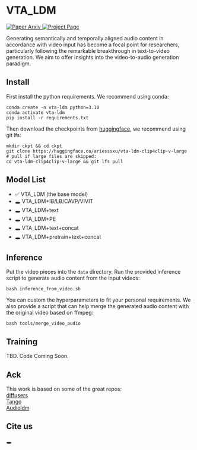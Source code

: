 # VTA_LDM
<a href='https://arxiv.org/abs/2406.04350'>
  <img src='https://img.shields.io/badge/Paper-Arxiv-green?style=plastic&logo=arXiv&logoColor=green' alt='Paper Arxiv'>
</a>
<a href='https://sites.google.com/view/vta-ldm/home'>
  <img src='https://img.shields.io/badge/Project-Page-blue?style=plastic&logo=Google%20chrome&logoColor=blue' alt='Project Page'>
</a>  

Generating semantically and temporally aligned audio content in accordance with video input has become a focal point for researchers, particularly following the remarkable breakthrough in text-to-video generation. We aim to offer insights into the video-to-audio generation paradigm.

## Install
First install the python requirements. We recommend using conda:

```
conda create -n vta-ldm python=3.10
conda activate vta-ldm
pip install -r requirements.txt
```
Then download the checkpoints from [huggingface](https://huggingface.co/ariesssxu/vta-ldm-clip4clip-v-large), we recommend using git lfs:
```
mkdir ckpt && cd ckpt
git clone https://huggingface.co/ariesssxu/vta-ldm-clip4clip-v-large
# pull if large files are skipped:
cd vta-ldm-clip4clip-v-large && git lfs pull
```

## Model List
- ✅ VTA_LDM (the base model)  
- 🕳️ VTA_LDM+IB/LB/CAVP/VIVIT  
- 🕳️ VTA_LDM+text  
- 🕳️ VTA_LDM+PE
- 🕳️ VTA_LDM+text+concat  
- 🕳️ VTA_LDM+pretrain+text+concat  

## Inference
Put the video pieces into the `data` directory. Run the provided inference script to generate audio content from the input videos:
```
bash inference_from_video.sh
```
You can custom the hyperparameters to fit your personal requirements. We also provide a script that can help merge the generated audio content with the original video based on ffmpeg:

```
bash tools/merge_video_audio
```
## Training 
TBD. Code Coming Soon.

## Ack
This work is based on some of the great repos:  
[diffusers](https://github.com/huggingface/diffusers)  
[Tango](https://github.com/declare-lab/tango)  
[Audioldm](https://github.com/haoheliu/AudioLDM)  

## Cite us
🕳️

